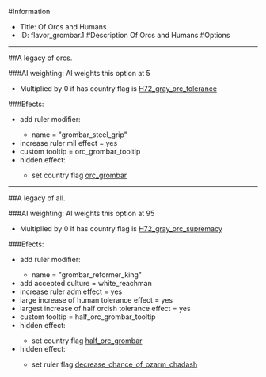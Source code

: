 #Information
 - Title: Of Orcs and Humans
 - ID: flavor_grombar.1
#Description
Of Orcs and Humans
#Options

___
##A legacy of orcs.

###AI weighting:
AI weights this option at 5
 - Multiplied by 0 if has country flag is [H72_gray_orc_tolerance](../flags/h72_gray_orc_tolerance.md)


###Efects:<ul><li>add ruler modifier:</li><ul><li>name = "grombar_steel_grip"</li></ul><li>increase ruler mil effect = yes</li><li>custom tooltip = orc_grombar_tooltip</li><li>hidden effect:</li><ul><li>set country flag [orc_grombar](../flags/orc_grombar.md)</li></ul></ul>

___
##A legacy of all.

###AI weighting:
AI weights this option at 95
 - Multiplied by 0 if has country flag is [H72_gray_orc_supremacy](../flags/h72_gray_orc_supremacy.md)


###Efects:<ul><li>add ruler modifier:</li><ul><li>name = "grombar_reformer_king"</li></ul><li>add accepted culture = white_reachman</li><li>increase ruler adm effect = yes</li><li>large increase of human tolerance effect = yes</li><li>largest increase of half orcish tolerance effect = yes</li><li>custom tooltip = half_orc_grombar_tooltip</li><li>hidden effect:</li><ul><li>set country flag [half_orc_grombar](../flags/half_orc_grombar.md)</li></ul><li>hidden effect:</li><ul><li>set ruler flag [decrease_chance_of_ozarm_chadash](../flags/decrease_chance_of_ozarm_chadash.md)</li></ul></ul>
